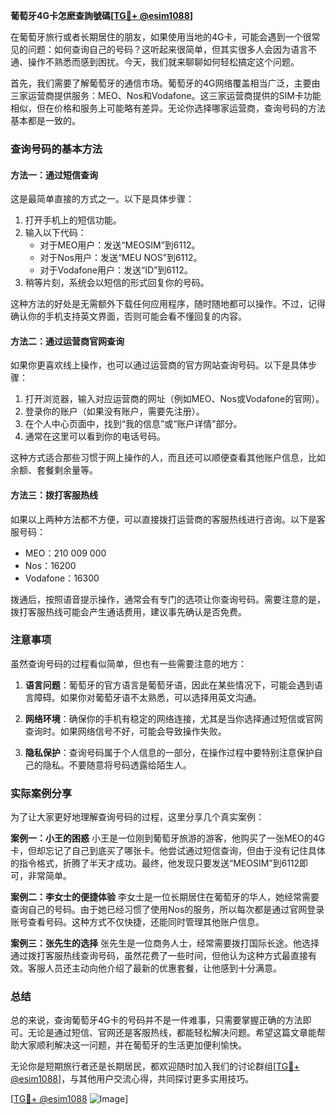 **葡萄牙4G卡怎麽查詢號碼[[TG💪+ @esim1088](https://t.me/s/esim1088)]**

在葡萄牙旅行或者长期居住的朋友，如果使用当地的4G卡，可能会遇到一个很常见的问题：如何查询自己的号码？这听起来很简单，但其实很多人会因为语言不通、操作不熟悉而感到困扰。今天，我们就来聊聊如何轻松搞定这个问题。

首先，我们需要了解葡萄牙的通信市场。葡萄牙的4G网络覆盖相当广泛，主要由三家运营商提供服务：MEO、Nos和Vodafone。这三家运营商提供的SIM卡功能相似，但在价格和服务上可能略有差异。无论你选择哪家运营商，查询号码的方法基本都是一致的。

### 查询号码的基本方法

#### 方法一：通过短信查询
这是最简单直接的方式之一。以下是具体步骤：

1. 打开手机上的短信功能。
2. 输入以下代码：
   - 对于MEO用户：发送“MEOSIM”到6112。
   - 对于Nos用户：发送“MEU NOS”到6112。
   - 对于Vodafone用户：发送“ID”到6112。
3. 稍等片刻，系统会以短信的形式回复你的号码。

这种方法的好处是无需额外下载任何应用程序，随时随地都可以操作。不过，记得确认你的手机支持英文界面，否则可能会看不懂回复的内容。

#### 方法二：通过运营商官网查询
如果你更喜欢线上操作，也可以通过运营商的官方网站查询号码。以下是具体步骤：

1. 打开浏览器，输入对应运营商的网址（例如MEO、Nos或Vodafone的官网）。
2. 登录你的账户（如果没有账户，需要先注册）。
3. 在个人中心页面中，找到“我的信息”或“账户详情”部分。
4. 通常在这里可以看到你的电话号码。

这种方式适合那些习惯于网上操作的人，而且还可以顺便查看其他账户信息，比如余额、套餐剩余量等。

#### 方法三：拨打客服热线
如果以上两种方法都不方便，可以直接拨打运营商的客服热线进行咨询。以下是客服号码：

- MEO：210 009 000
- Nos：16200
- Vodafone：16300

拨通后，按照语音提示操作，通常会有专门的选项让你查询号码。需要注意的是，拨打客服热线可能会产生通话费用，建议事先确认是否免费。

### 注意事项

虽然查询号码的过程看似简单，但也有一些需要注意的地方：

1. **语言问题**：葡萄牙的官方语言是葡萄牙语，因此在某些情况下，可能会遇到语言障碍。如果你对葡萄牙语不太熟悉，可以选择用英文沟通。
   
2. **网络环境**：确保你的手机有稳定的网络连接，尤其是当你选择通过短信或官网查询时。如果网络信号不好，可能会导致操作失败。

3. **隐私保护**：查询号码属于个人信息的一部分，在操作过程中要特别注意保护自己的隐私。不要随意将号码透露给陌生人。

### 实际案例分享

为了让大家更好地理解查询号码的过程，这里分享几个真实案例：

**案例一：小王的困惑**
小王是一位刚到葡萄牙旅游的游客，他购买了一张MEO的4G卡，但却忘记了自己到底买了哪张卡。他尝试通过短信查询，但由于没有记住具体的指令格式，折腾了半天才成功。最终，他发现只要发送“MEOSIM”到6112即可，非常简单。

**案例二：李女士的便捷体验**
李女士是一位长期居住在葡萄牙的华人，她经常需要查询自己的号码。由于她已经习惯了使用Nos的服务，所以每次都是通过官网登录账号查看号码。这种方式不仅快捷，还能同时管理其他账户信息。

**案例三：张先生的选择**
张先生是一位商务人士，经常需要拨打国际长途。他选择通过拨打客服热线查询号码，虽然花费了一些时间，但他认为这种方式最直接有效。客服人员还主动向他介绍了最新的优惠套餐，让他感到十分满意。

### 总结

总的来说，查询葡萄牙4G卡的号码并不是一件难事，只需要掌握正确的方法即可。无论是通过短信、官网还是客服热线，都能轻松解决问题。希望这篇文章能帮助大家顺利解决这一问题，并在葡萄牙的生活更加便利愉快。

无论你是短期旅行者还是长期居民，都欢迎随时加入我们的讨论群组[[TG💪+ @esim1088](https://t.me/s/esim1088)]，与其他用户交流心得，共同探讨更多实用技巧。

[[TG💪+ @esim1088](https://t.me/s/esim1088) ![Image](https://i.postimg.cc/4NQfJmqS/Snipaste-2025-05-13-00-14-12.png)]